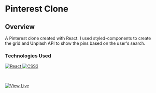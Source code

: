 # Pinterest Clone

## Overview

A Pinterest clone created with React. I used styled-components to create the grid and Unplash API to show the pins based on the user's search.

### Technologies Used
<a href="#">
  <img src="https://img.shields.io/badge/-React-20232A.svg?style=for-the-badge&logo=react&logoColor=61DAFB" alt="React" />
</a>
<a href="#">
  <img src="https://img.shields.io/badge/css3-%231572B6.svg?style=for-the-badge&logo=css3&logoColor=white" alt="CSS3" />
</a>

<br/><br/>
<a href="https://pedrolorandi.github.io/pinterest-clone/" target="_blank">
  <img src="https://img.shields.io/badge/view_live-white.svg?style=for-the-badge&logo=airplay-video&logoColor=black" alt="View Live" />
</a>
